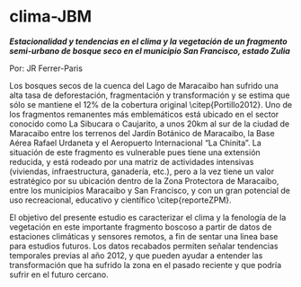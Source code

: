 # clima-JBM

***Estacionalidad y tendencias en el clima y la vegetación de un fragmento semi-urbano de bosque seco en el municipio San Francisco, estado Zulia***

Por: JR Ferrer-Paris

Los bosques secos de la cuenca del Lago de Maracaibo han sufrido una alta tasa de deforestación, fragmentación y transformación y se estima que sólo se mantiene el 12\% de la cobertura original \citep{Portillo2012}. Uno de los fragmentos remanentes más emblemáticos está ubicado en el sector conocido como La Sibucara o Caujarito, a unos 20km al sur de la ciudad de Maracaibo entre los terrenos del Jardín Botánico de Maracaibo, la Base Aérea Rafael Urdaneta y el Aeropuerto Internacional “La Chinita”. La situación de este fragmento es vulnerable pues tiene una extensión reducida, y está rodeado por una matriz de actividades intensivas (viviendas, infraestructura, ganadería, etc.), pero a la vez tiene un valor estratégico por su ubicación dentro de la Zona Protectora de Maracaibo, entre los municipios Maracaibo y San Francisco, y con un gran potencial de uso recreacional, educativo y científico \citep{reporteZPM}. 

El objetivo del presente estudio es caracterizar el clima y la fenología de la vegetación en este importante fragmento boscoso a partir de datos de estaciones climáticas y sensores remotos, a fin de sentar una linea base para estudios futuros. Los datos recabados permiten señalar tendencias temporales previas al año 2012, y que pueden ayudar a entender las transformación que ha sufrido la zona en el pasado reciente y que podría sufrir en el futuro cercano. 
